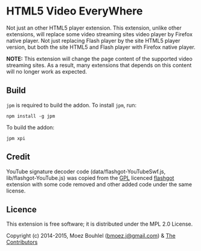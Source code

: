 # HTML5 Video EveryWhere

Not just an other HTML5 player extension.
This extension, unlike other extensions, will replace some video streaming sites
video player by Firefox native player. Not just replacing Flash player by the
site HTML5 player version, but both the site HTML5 and Flash player with Firefox
native player.

**NOTE:**
This extension will change the page content of the supported video streaming
sites. As a result, many extensions that depends on this content will no longer
work as expected.

## Build

`jpm` is required to build the addon. To install `jpm`, run:
```shell
npm install -g jpm
```

To build the addon:
```shell
jpm xpi
```

## Credit

YouTube signature decoder code (data/flashgot-YouTubeSwf.js,
lib/flashgot-YouTube.js) was copied from the [GPL](
http://www.gnu.org/copyleft/gpl.html) licenced
[flashgot](https://flashgot.net/) extension with some code removed and
other added code under the same license.

## Licence

This extension is free software; it is distributed under the MPL 2.0 License.

Copyright (c) 2014-2015, Moez Bouhlel (bmoez.j@gmail.com) & [The
Contributors](https://github.com/lejenome/html5-video-everywhere/graphs/contributors)
